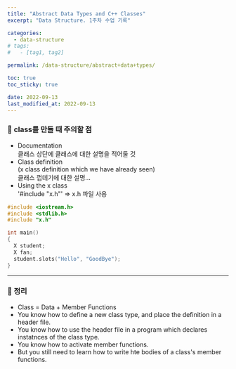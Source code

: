 ```yaml
---
title: "Abstract Data Types and C++ Classes"
excerpt: "Data Structure. 1주차 수업 기록"

categories:
  - data-structure
# tags:
#   - [tag1, tag2]

permalink: /data-structure/abstract+data+types/

toc: true
toc_sticky: true

date: 2022-09-13
last_modified_at: 2022-09-13
---
```

 
### 🧩 <b>class를 만들 때 주의할 점</b>
* Documentation <br>
클래스 상단에 클래스에 대한 설명을 적어둘 것
* Class definition <br>
(x class definition which we have already seen) <br>
클래스 껍데기에 대한 설명...
* Using the x class <br>
'#include "x.h"' => x.h 파일 사용 <br>

``` c++
#include <iostream.h>
#include <stdlib.h>
#include "x.h"

int main()
{
  X student;
  X fan;
  student.slots("Hello", "GoodBye");
}
```

---
 
### 🧩 <b>정리</b>
* Class = Data + Member Functions
* You know how to define a new class type, and place the definition in a header file.
* You know how to use the header file in a program which declares instatnces of the class type.
* You know how to activate member functions.
* But you still need to learn how to write hte bodies of a class's member functions.
